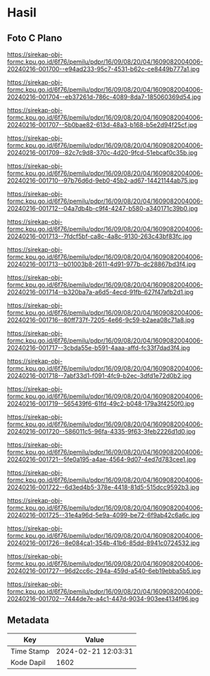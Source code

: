 # Hasil

## Foto C Plano

https://sirekap-obj-formc.kpu.go.id/6f76/pemilu/pdpr/16/09/08/20/04/1609082004006-20240216-001700--e94ad233-95c7-4531-b62c-ce8449b777a1.jpg

https://sirekap-obj-formc.kpu.go.id/6f76/pemilu/pdpr/16/09/08/20/04/1609082004006-20240216-001704--eb37261d-786c-4089-8da7-185060369d54.jpg

https://sirekap-obj-formc.kpu.go.id/6f76/pemilu/pdpr/16/09/08/20/04/1609082004006-20240216-001707--5b0bae82-613d-48a3-b168-b5e2d94f25cf.jpg

https://sirekap-obj-formc.kpu.go.id/6f76/pemilu/pdpr/16/09/08/20/04/1609082004006-20240216-001709--82c7c9d8-370c-4d20-9fcd-51ebcaf0c35b.jpg

https://sirekap-obj-formc.kpu.go.id/6f76/pemilu/pdpr/16/09/08/20/04/1609082004006-20240216-001710--97b76d6d-9eb0-45b2-ad67-14421144ab75.jpg

https://sirekap-obj-formc.kpu.go.id/6f76/pemilu/pdpr/16/09/08/20/04/1609082004006-20240216-001712--04a7db4b-c9f4-4247-b580-a340171c39b0.jpg

https://sirekap-obj-formc.kpu.go.id/6f76/pemilu/pdpr/16/09/08/20/04/1609082004006-20240216-001713--7fdcf5bf-ca8c-4a8c-9130-263c43bf83fc.jpg

https://sirekap-obj-formc.kpu.go.id/6f76/pemilu/pdpr/16/09/08/20/04/1609082004006-20240216-001713--b01003b8-2611-4d91-977b-dc28867bd3f4.jpg

https://sirekap-obj-formc.kpu.go.id/6f76/pemilu/pdpr/16/09/08/20/04/1609082004006-20240216-001714--b320ba7a-a6d5-4ecd-91fb-627f47afb2d1.jpg

https://sirekap-obj-formc.kpu.go.id/6f76/pemilu/pdpr/16/09/08/20/04/1609082004006-20240216-001716--80ff737f-7205-4e66-9c59-b2aea08c71a8.jpg

https://sirekap-obj-formc.kpu.go.id/6f76/pemilu/pdpr/16/09/08/20/04/1609082004006-20240216-001717--3cbda55e-b591-4aaa-affd-fc33f7dad3f4.jpg

https://sirekap-obj-formc.kpu.go.id/6f76/pemilu/pdpr/16/09/08/20/04/1609082004006-20240216-001718--7abf33d1-f091-4fc9-b2ec-3dfd1e72d0b2.jpg

https://sirekap-obj-formc.kpu.go.id/6f76/pemilu/pdpr/16/09/08/20/04/1609082004006-20240216-001719--565439f6-61fd-49c2-b048-179a3f4250f0.jpg

https://sirekap-obj-formc.kpu.go.id/6f76/pemilu/pdpr/16/09/08/20/04/1609082004006-20240216-001720--586011c5-96fa-4335-9f63-3feb2226d1d0.jpg

https://sirekap-obj-formc.kpu.go.id/6f76/pemilu/pdpr/16/09/08/20/04/1609082004006-20240216-001721--5fe0a195-a4ae-4564-9d07-4ed7d783cee1.jpg

https://sirekap-obj-formc.kpu.go.id/6f76/pemilu/pdpr/16/09/08/20/04/1609082004006-20240216-001722--6d3ed4b5-378e-4418-81d5-515dcc9592b3.jpg

https://sirekap-obj-formc.kpu.go.id/6f76/pemilu/pdpr/16/09/08/20/04/1609082004006-20240216-001725--31e4a96d-5e9a-4099-be72-6f9ab42c6a6c.jpg

https://sirekap-obj-formc.kpu.go.id/6f76/pemilu/pdpr/16/09/08/20/04/1609082004006-20240216-001726--8e084ca1-354b-41b6-85dd-8941c0724532.jpg

https://sirekap-obj-formc.kpu.go.id/6f76/pemilu/pdpr/16/09/08/20/04/1609082004006-20240216-001727--96d2cc6c-294a-459d-a540-6eb19ebba5b5.jpg

https://sirekap-obj-formc.kpu.go.id/6f76/pemilu/pdpr/16/09/08/20/04/1609082004006-20240216-001702--7444de7e-a4c1-447d-9034-903ee4134f96.jpg


## Metadata

| Key        | Value               |
| ---------- | ------------------- |
| Time Stamp | 2024-02-21 12:03:31 |
| Kode Dapil | 1602                |



